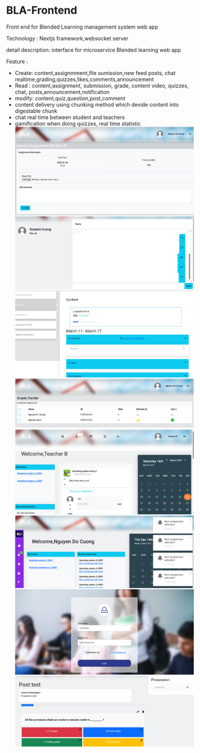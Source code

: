# BLA-Frontend
Front end for Blended Learning management system web app

Technology : Nextjs framework,websocket server

detail description: interface for microservice Blended learning web app

Feature : 
  - Create: content,assignmment,file sumission,new feed posts, chat realtime,grading,quizzes,likes,comments,announcement
  - Read : content,assignment, submission, grade, content video, quizzes, chat, posts,announcement,notification
  - modify: content,quiz,question,post,comment
  - content delivery using chunking method which devide content into digestable chunk
  - chat real time between student and teachers
  - gamification when doing quizzes, real time statistic
![alt text](https://github.com/docuong0912/BLA-Frontend/blob/main/results/assignment.png?raw=true)
![alt text](https://github.com/docuong0912/BLA-Frontend/blob/main/results/chat.png?raw=true)
![alt text](https://github.com/docuong0912/BLA-Frontend/blob/main/results/content.png?raw=true)
![alt text](https://github.com/docuong0912/BLA-Frontend/blob/main/results/grading.png?raw=true)
![alt text](https://github.com/docuong0912/BLA-Frontend/blob/main/results/home2.png?raw=true)
![alt text](https://github.com/docuong0912/BLA-Frontend/blob/main/results/homepage.png?raw=true)
![alt text](https://github.com/docuong0912/BLA-Frontend/blob/main/results/login.png?raw=true)
![alt text](https://github.com/docuong0912/BLA-Frontend/blob/main/results/quiz.png?raw=true)

